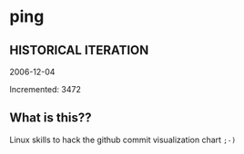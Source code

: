 # ping

## HISTORICAL ITERATION
2006-12-04

Incremented: 3472

## What is this?? 
Linux skills to hack the github commit visualization chart `;-)`
